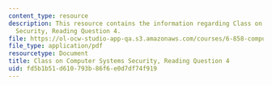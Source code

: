 ```yaml
---
content_type: resource
description: This resource contains the information regarding Class on Computer Systems
  Security, Reading Question 4.
file: https://ol-ocw-studio-app-qa.s3.amazonaws.com/courses/6-858-computer-systems-security-fall-2014/fd5b1b51d610793b86f6e0d7df74f919_MIT6_858F14_Reading4.pdf
file_type: application/pdf
resourcetype: Document
title: Class on Computer Systems Security, Reading Question 4
uid: fd5b1b51-d610-793b-86f6-e0d7df74f919
---
```

